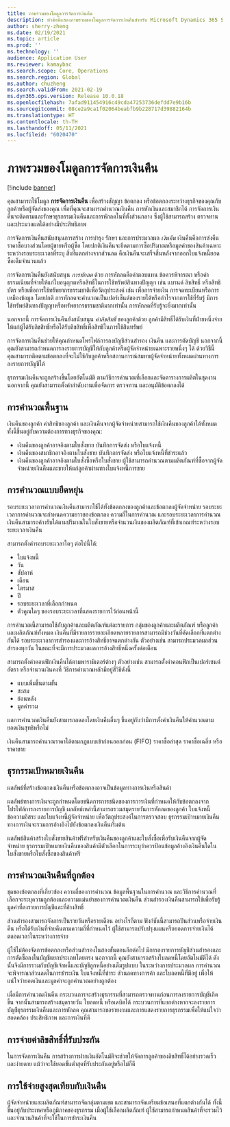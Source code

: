 ```yaml
---
title: ภาพรวมของโมดูลการจัดการเงินคืน
description: หัวข้อนี้แสดงภาพรวมของโมดูลการจัดการเงินคืนสำหรับ Microsoft Dynamics 365 Supply Chain Management
author: sherry-zheng
ms.date: 02/19/2021
ms.topic: article
ms.prod: ''
ms.technology: ''
audience: Application User
ms.reviewer: kamaybac
ms.search.scope: Core, Operations
ms.search.region: Global
ms.author: chuzheng
ms.search.validFrom: 2021-02-19
ms.dyn365.ops.version: Release 10.0.18
ms.openlocfilehash: 7afad911454916c49cda47253736defdd7e9b16b
ms.sourcegitcommit: 08ce2a9ca1f02064beabfb9b228717d39882164b
ms.translationtype: HT
ms.contentlocale: th-TH
ms.lasthandoff: 05/11/2021
ms.locfileid: "6020470"
---
```

# <a name="rebate-management-module-overview"></a>ภาพรวมของโมดูลการจัดการเงินคืน

[!include [banner](../includes/banner.md)]

คุณสามารถใช้โมดูล **การจัดการเงินคืน** เพื่อสร้างสัญญา ข้อตกลง หรือข้อตกลงระหว่างธุรกิจของคุณกับลูกค้าหรือผู้จัดส่งของคุณ เพื่อที่คุณจะสามารถคํานวณเงินคืน การหักเงินและสมาชิกได้ การจัดการเงินคืนจะติดตามและรักษาธุรกรรมเงินคืนและการหักลดในที่ตั้งส่วนกลาง ซึ่งผู้ใช้สามารถสร้าง ตรวจทาน และประมวลผลได้อย่างมีประสิทธิภาพ

การจัดการเงินคืนสนับสนุนการสร้าง การบํารุง รักษา และการประมวลผล *เงินคืน* เงินคืนคือการส่งคืนราคาซื้อบางส่วนโดยผู้ขายหรือผู้ซื้อ โดยปกติเงินคืนจะยึดตามการซื้อปริมาณหรือมูลค่าของสินค้าเฉพาะระหว่างรอบระยะเวลาที่ระบุ สิ่งที่แตกต่างจากส่วนลด คือเงินคืนจะเสร็จสิ้นหลังจากออกใบแจ้งหนี้ยอดซื้อเต็มจํานวนแล้ว

การจัดการเงินคืนยังสนับสนุน *การหักลด* ด้วย การหักลดคือค่าตอบแทน ข้อควรพิจารณา หรือค่าธรรมเนียมที่จ่ายให้แก่ใบอนุญาตหรือสิทธิ์ในการใช้ทรัพย์สินทางปัญญา เช่น แบรนด์ ลิขสิทธิ์ หรือสิทธิบัตร หรือเพื่อการใช้ทรัพยากรธรรมชาติเพื่อวัตถุประสงค์ เช่น เพื่อการจ่ายเงิน การจดทะเบียนหรือการเหมืองข้อมูล โดยปกติ การหักลดจะคํานวณเป็นเปอร์เซ็นต์ของรายได้หรือกําไรจากการใช้ที่รับรู้ มีการใช้ทรัพย์สินทางปัญญาหรือทรัพยากรธรรมชาติมากเท่านั้น การหักลดที่รับรู้จะยิ่งมากเท่านั้น

นอกจากนี้ การจัดการเงินคืนยังสนับสนุน *ค่าลิขสิทธิ์* ของลูกค้าด้วย ลูกค้ามีสิทธิ์ได้รับเงินที่ฝ่ายหนึ่งจ่ายให้แก่ผู้ได้รับลิขสิทธิ์หรือได้รับลิขสิทธิ์เพื่อสิทธิในการใช้สินทรัพย์

การจัดการเงินคืนช่วยให้คุณกําหนดโพรไฟล์การลงบัญชีส่วนสํารอง เงินคืน และการตัดบัญชี นอกจากนี้ คุณยังสามารถกําหนดการลงรายการบัญชีให้กับลูกค้าหรือผู้จัดจำหน่ายเฉพาะรายหนึ่งๆ ได้ ด้วยวิธีนี้ คุณสามารถติดตามข้อตกลงที่จะไม่ใช้กับลูกค้าหรือสถานการณ์สมทบผู้จัดจำหน่ายทั้งหมดผ่านทางการลงรายการบัญชีได้

ธุรกรรมเงินคืนจะถูกสร้างขึ้นโดยอัตโนมัติ ตามวิธีการคํานวณที่เลือกและจัดตารางการผลิตในชุดงาน นอกจากนี้ คุณยังสามารถตั้งค่าลำดับงานเพื่อจัดการ ตรวจทาน และอนุมัติข้อตกลงได้

## <a name="basis-calculation"></a>การคำนวณพื้นฐาน

เงินคืนของลูกค้า ค่าสิทธิของลูกค้า และเงินคืนจากผู้จัดจำหน่ายสามารถใช้เงินคืนของลูกค้าได้ทั้งหมด ทั้งนี้ขึ้นอยู่กับความต้องการทางธุรกิจของคุณ:

- เงินคืนของลูกค้าอาจอิงตามใบสั่งขาย บันทึกการจัดส่ง หรือใบแจ้งหนี้
- เงินคืนของสมาชิกอาจอิงตามใบสั่งขาย บันทึกการจัดส่ง หรือใบแจ้งหนี้ที่ชำระแล้ว
- เงินคืนของลูกค้าอาจอิงตามใบสั่งซื้อหรือใบสั่งขาย ผู้ใช้สามารถคํานวณตามผลิตภัณฑ์ที่ซื้อจากผู้จัดจำหน่ายเงินคืนและขายให้แก่ลูกค้าผ่านทางใบแจ้งหนี้การขาย

## <a name="flexible-calculations"></a>การคํานวณแบบยืดหยุ่น

รอบระยะเวลาการคํานวณเงินคืนสามารถใช้ได้ทั้งข้อตกลงของลูกค้าและข้อตกลงผู้จัดจำหน่าย รอบระยะเวลาการคํานวณจะกําหนดความยาวของข้อตกลง ความถี่ในการคํานวณ และรอบระยะเวลาการคํานวณ เงินคืนสามารถค้างรับได้ตามปริมาณในใบสั่งขายหรือจํานวนเงินของผลิตภัณฑ์ที่เข้าเกณฑ์ระหว่างรอบระยะเวลาเงินคืน

สามารถตั้งค่ารอบระยะเวลาใดๆ ต่อไปนี้ได้:

- ใบแจ้งหนี้
- วัน
- สัปดาห์
- เดือน
- ไตรมาส
- ปี
- รอบระยะเวลาที่เลือกกำหนด
- ตัวคูณใดๆ ของรอบระยะเวลาที่แสดงรายการไว้ก่อนหน้านี้

การคํานวณนี้สามารถใช้กับลูกค้าและผลิตภัณฑ์แต่ละรายการ กลุ่มของลูกค้าและผลิตภัณฑ์ หรือลูกค้าและผลิตภัณฑ์ทั้งหมด เงินคืนที่มีรายการรายละเอียดหลายรายการสามารถมีช่วงวันที่คัดเลือกที่แตกต่างกันได้ รอบระยะเวลาการสํารองและการอ้างสิทธิ์อาจแตกต่างกัน ตัวอย่างเช่น สามารถประมวลผลส่วนสํารองทุกวัน ในขณะที่จะมีการประมวลผลการอ้างสิทธิ์หนึ่งครั้งต่อเดือน

สามารถตั้งค่าคอนฟิกเงินคืนได้ตามพารามิเตอร์ต่างๆ ตัวอย่างเช่น สามารถตั้งค่าคอนฟิกเป็นเปอร์เซนต์ อัตรา หรือจํานวนเงินคงที่ วิธีการคํานวณหลักมีอยู่สี่วิธีดังนี้

- แบบเพิ่มขึ้นตามขั้น
- สะสม
- ย้อนหลัง
- มูลค่ารวม

ผลการคํานวณเงินคืนยังสามารถลดลงโดยเงินคืนอื่นๆ ขึ้นอยู่กับว่ามีการตั้งค่าเงินคืนให้คํานวณตามยอดเงินสุทธิหรือไม่

เงินคืนสามารถคํานวณราคาได้ตามกฎแบบเข้าก่อนออกก่อน (FIFO) ราคาซื้อล่าสุด ราคาซื้อเฉลี่ย หรือราคาขาย

## <a name="rebate-target-transactions"></a>ธุรกรรมเป้าหมายเงินคืน

ผลลัพธ์ที่สร้างข้อตกลงเงินคืนหรือข้อตกลงอาจเป็นข้อมูลทางการเงินหรือสินค้า

ผลลัพธ์ทางการเงินจะถูกกําหนดโดยชนิดการการชนิดของการการเงินที่กําหนดให้กับข้อตกลงจากโปรไฟล์การลงรายการบัญชี ผลลัพธ์เหล่านี้สามารถรวมสมุดรายวันการหักลดของลูกค้า ใบแจ้งหนี้ข้อความอิสระ และใบแจ้งหนี้ผู้จัดจำหน่าย เพื่อวัตถุประสงค์ในการตรวจสอบ ธุรกรรมเป้าหมายเงินคืนทางการเงินจะรวมการอ้างอิงไปยังข้อตกลงเงินคืนเริ่มต้น

ผลลัพธ์สินค้าสร้างใบสั่งขายสินค้าฟรีสำหรับเงินคืนของลูกค้าและใบสั่งซื้อเพื่อรับเงินคืนจากผู้จัดจำหน่าย ธุรกรรมเป้าหมายเงินคืนของสินค้ามีตัวเลือกในการระบุว่าควรป้อนข้อมูลอ้างอิงเงินคืนใดในใบสั่งขายหรือใบสั่งซื้อของสินค้าฟรี

## <a name="accurate-rebate-calculations"></a>การคํานวณเงินคืนที่ถูกต้อง

ชุดของข้อตกลงที่เกี่ยวข้อง ความถี่ของการคํานวณ ข้อมูลพื้นฐานในการคํานวณ และวิธีการคํานวณที่เลือกจะระบุความถูกต้องและความแม่นยําของการคํานวณเงินคืน ส่วนสํารองเงินคืนสามารถใช้เพื่อรับรู้มูลค่าที่ลงรายการบัญชีและที่อ้างสิทธิ์

ส่วนสํารองสามารถจัดการเป็นรายวันหรือรายเดือน อย่างไรก็ตาม ฟังก์ชันนี้สามารถปันส่วนหรือจ่ายเงินคืน หรือได้รับเงินที่จ่ายคืนตามความถี่ที่กําหนดไว้ ผู้ใช้สามารถปรับปรุงแผนหรือยอดการจ่ายเงินได้ตลอดเวลาในระหว่างการจ่าย

ผู้ใช้ไม่ต้องจัดการข้อตกลงหรือส่วนสํารองในสองขั้นตอนอีกต่อไป มีการลงรายการบัญชีส่วนสํารองและการตัดซื้อลงในบัญชีแยกประเภทโดยตรง นอกจากนี้ คุณยังสามารถสร้างใบลดหนี้โดยอัตโนมัติได้ ดังนั้นจึงมีการรวมกับบัญชีเจ้าหนี้และบัญชีลูกหนี้อย่างเต็มรูปแบบ ในระหว่างการประมวลผล การคํานวณจะพิจารณาส่วนลดในการชําระเงิน ใบแจ้งหนี้ที่ชําระ ส่วนลดทางการค้า และใบลดหนี้ที่มีอยู่ เพื่อให้แน่ใจว่ายอดเงินและมูลค่าจะถูกคํานวณอย่างถูกต้อง

เมื่อมีการคํานวณเงินคืน กระบวนการจะสร้างธุรกรรมที่สามารถตรวจทานก่อนการลงรายการบัญชีเกิดขึ้น จากนั้นสามารถสร้างสมุดรายวัน ใบลดหนี้ หรือเดบิตได้ กระบวนการที่แยกต่างหากจะลงรายการบัญชีธุรกรรมเงินคืนและการหักลด คุณสามารถขอรายงานและการแสดงรายการธุรกรรมเพื่อให้แน่ใจว่าสอดคล้อง ประสิทธิภาพ และการเงินที่ดี

## <a name="guaranteed-royalty-payments"></a>การจ่ายค่าลิขสิทธิ์ที่รับประกัน

ในการจัดการเงินคืน การสร้างการฝากเงินอัตโนมัติจะช่วยให้จัดการลูกค้าของลิขสิทธิ์ได้อย่างรวดเร็วและง่ายดาย แม้ว่าจะใช้ยอดขั้นต่ำสุดที่รับประกันอยู่หรือไม่ก็ดี 

## <a name="maximizing-spend-versus-rebates"></a>การใช้จ่ายสูงสุดเทียบกับเงินคืน

ผู้จัดจำหน่ายและผลิตภัณฑ์สามารถจัดกลุ่มตามเขต และสามารถจัดเตรียมข้อเสนอที่แตกต่างกันได้ ทั้งนี้ขึ้นอยู่กับประเทศหรือภูมิภาคของธุรกรรม เมื่อผู้ใช้เลือกผลิตภัณฑ์ ผู้ใช้สามารถกําหนดสินค้าที่จะรวมไว้และจํานวนสินค้าที่จะใช้ในการชําระเงินคืน
